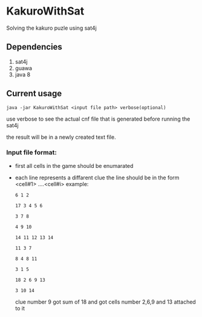 # KakuroWithSat
Solving the kakuro puzle using sat4j
## Dependencies
1. sat4j
2. guawa
3. java 8
## Current usage
``java -jar KakuroWithSat <input file path> verbose(optional)``

use verbose to see the actual cnf file that is generated before running the sat4j

the result will be in a newly created text file.
### Input file format:
- first all cells in the game should be enumarated
- each line represents a diffarent clue the line should be in the form <sum> <cell#1> ....<cell#i>
  example:
  
  ```
  6 1 2
  
  17 3 4 5 6
  
  3 7 8
  
  4 9 10
  
  14 11 12 13 14
  
  11 3 7
  
  8 4 8 11
  
  3 1 5
  
  18 2 6 9 13
  
  3 10 14
  ```
  
  clue number 9 got sum of 18 and got cells number 2,6,9 and 13 attached to it

